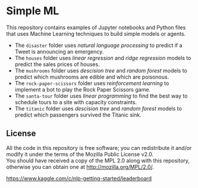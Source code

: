 # Simple ML

This repository contains examples of Jupyter notebooks and Python files that uses Machine Learning techniques to build simple models or agents.

 * The `disaster` folder uses _natural language processing_ to predict if a Tweet is announcing an emergency.
 * The `houses` folder uses _linear regression_ and _ridge regression_ models to predict the sales prices of houses.
 * The `mushrooms` folder uses _descision tree_ and _random forest_ models to predict which mushrooms are edible and which are poisonous.
 * The `rock-paper-scissors` folder uses _reinforcement learning_ to implement a bot to play the Rock Paper Scissors game.
 * The `santa-tour` folder uses _linear programming_ to find the best way to schedule tours to a site with capacity constraints. 
 * The `titanic` folder uses _descision tree_ and _random forest_ models to predict which passengers survived the Titanic sink. 

License
-------

All the code in this repository is free software; you can redistribute it and/or modify it under the terms of the Mozilla Public License v2.0.  
You should have received a copy of the MPL 2.0 along with this repository, otherwise you can obtain one at http://mozilla.org/MPL/2.0/.


https://www.kaggle.com/c/nlp-getting-started/leaderboard
